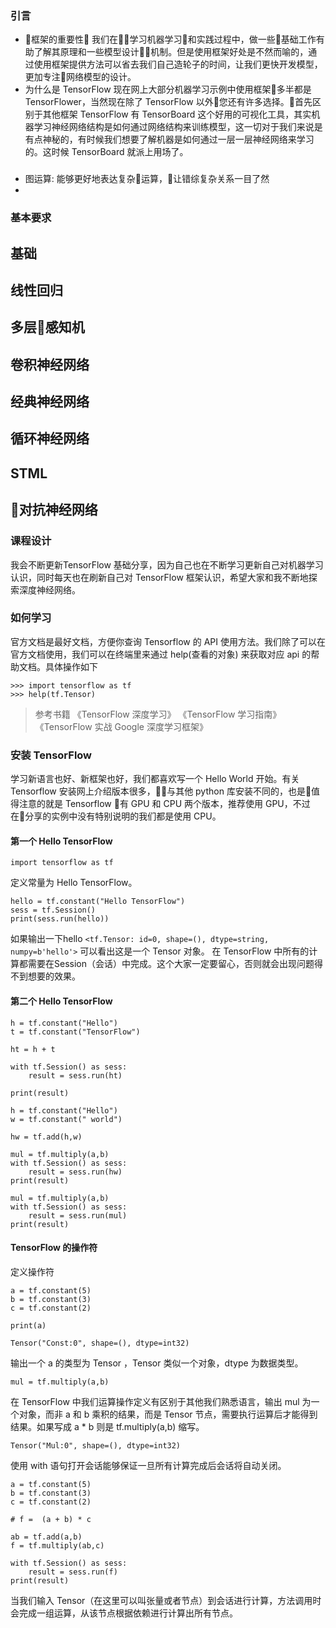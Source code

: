 
### 引言
- 框架的重要性
我们在学习机器学习和实践过程中，做一些基础工作有助了解其原理和一些模型设计机制。但是使用框架好处是不然而喻的，通过使用框架提供方法可以省去我们自己造轮子的时间，让我们更快开发模型，更加专注网络模型的设计。
- 为什么是 TensorFlow
现在网上大部分机器学习示例中使用框架多半都是 TensorFlower，当然现在除了 TensorFlow 以外您还有许多选择。首先区别于其他框架 TensorFlow 有 TensorBoard 这个好用的可视化工具，其实机器学习神经网络结构是如何通过网络结构来训练模型，这一切对于我们来说是有点神秘的，有时候我们想要了解机器是如何通过一层一层神经网络来学习的。这时候 TensorBoard 就派上用场了。
### 
- 图运算: 能够更好地表达复杂运算，让错综复杂关系一目了然
- 
### 基本要求

## 基础
## 线性回归
## 多层感知机
## 卷积神经网络
## 经典神经网络
### 
## 循环神经网络
## STML
## 对抗神经网络

### 课程设计
我会不断更新TensorFlow 基础分享，因为自己也在不断学习更新自己对机器学习认识，同时每天也在刷新自己对 TensorFlow 框架认识，希望大家和我不断地探索深度神经网络。

### 如何学习
官方文档是最好文档，方便你查询 Tensorflow 的 API 使用方法。我们除了可以在官方文档使用，我们可以在终端里来通过 help(查看的对象) 来获取对应 api 的帮助文档。具体操作如下
```
>>> import tensorflow as tf
>>> help(tf.Tensor)
```

> 参考书籍
《TensorFlow 深度学习》
《TensorFlow 学习指南》
《TensorFlow 实战 Google 深度学习框架》


### 安装 TensorFlow

学习新语言也好、新框架也好，我们都喜欢写一个 Hello World 开始。有关 Tensorflow 安装网上介绍版本很多，与其他 python 库安装不同的，也是值得注意的就是 Tensorflow 有 GPU 和 CPU 两个版本，推荐使用 GPU，不过在分享的实例中没有特别说明的我们都是使用 CPU。
#### 第一个 Hello TensorFlow
```
import tensorflow as tf
```
定义常量为 Hello TensorFlow。
```
hello = tf.constant("Hello TensorFlow")
sess = tf.Session()
print(sess.run(hello))
```
如果输出一下hello  ```<tf.Tensor: id=0, shape=(), dtype=string, numpy=b'hello'>``` 可以看出这是一个 Tensor 对象。
在 TensorFlow 中所有的计算都需要在Session（会话）中完成。这个大家一定要留心，否则就会出现问题得不到想要的效果。

#### 第二个 Hello TensorFlow
```
h = tf.constant("Hello")
t = tf.constant("TensorFlow")

ht = h + t

with tf.Session() as sess:
    result = sess.run(ht)

print(result)
```


```
h = tf.constant("Hello")
w = tf.constant(" world")

hw = tf.add(h,w)

mul = tf.multiply(a,b)
with tf.Session() as sess:
    result = sess.run(hw)
print(result)

```

```
mul = tf.multiply(a,b)
with tf.Session() as sess:
    result = sess.run(mul)
print(result)
```
#### TensorFlow 的操作符
定义操作符
```
a = tf.constant(5)
b = tf.constant(3)
c = tf.constant(2)

print(a)
```
```
Tensor("Const:0", shape=(), dtype=int32)
```
输出一个 a 的类型为 Tensor ，Tensor 类似一个对象，dtype 为数据类型。

```
mul = tf.multiply(a,b)
```
在 TensorFlow 中我们运算操作定义有区别于其他我们熟悉语言，输出 mul 为一个对象，而非 a 和 b 乘积的结果，而是 Tensor 节点，需要执行运算后才能得到结果。如果写成 a * b 则是  tf.multiply(a,b) 缩写。
```
Tensor("Mul:0", shape=(), dtype=int32)
```
使用 with 语句打开会话能够保证一旦所有计算完成后会话将自动关闭。

```
a = tf.constant(5)
b = tf.constant(3)
c = tf.constant(2)

# f =  (a + b) * c

ab = tf.add(a,b)
f = tf.multiply(ab,c)

with tf.Session() as sess:
    result = sess.run(f)
print(result)

```
当我们输入 Tensor（在这里可以叫张量或者节点）到会话进行计算，方法调用时会完成一组运算，从该节点根据依赖进行计算出所有节点。